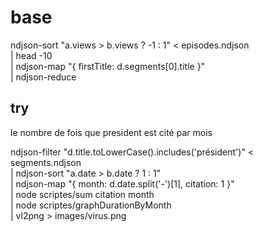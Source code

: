 # base
ndjson-sort "a.views > b.views ? -1 : 1" < episodes.ndjson  \
| head -10  \
| ndjson-map "{ firstTitle: d.segments[0].title }" \
| ndjson-reduce
## try
le nombre de fois que president est cité par mois 

ndjson-filter "d.title.toLowerCase().includes('président')" < segments.ndjson \
| ndjson-sort "a.date > b.date ? 1 : 1" \
| ndjson-map "{ month: d.date.split('-')[1], citation: 1 }" \
| node scriptes/sum citation month \
| node scriptes/graphDurationByMonth \
| vl2png > images/virus.png
